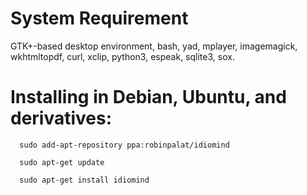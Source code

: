 
# System Requirement #

GTK+-based desktop environment, bash, yad, mplayer, imagemagick, wkhtmltopdf, curl, xclip, python3, espeak, sqlite3, sox.

# Installing in Debian, Ubuntu, and derivatives: #


      sudo add-apt-repository ppa:robinpalat/idiomind
      
      sudo apt-get update
      
      sudo apt-get install idiomind


